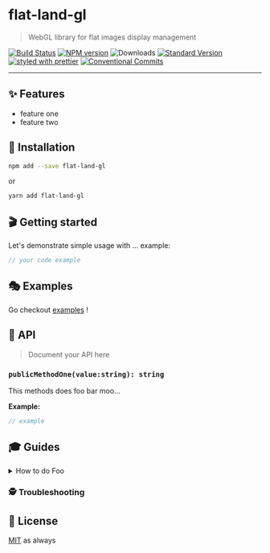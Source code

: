 <p align="center">
  <!--<img src="https://user-images.githubusercontent.com/1223799/50992071-73562500-1516-11e9-99fa-9f73b0f0eee2.png" width="597" alt="flat-land-gl">-->
</p>

# flat-land-gl

> WebGL library for flat images display management

[![Build Status](https://travis-ci.org/contact@tolokoban.org/flat-land-gl.svg?branch=master)](https://travis-ci.org/contact@tolokoban.org/flat-land-gl)
[![NPM version](https://img.shields.io/npm/v/flat-land-gl.svg)](https://www.npmjs.com/package/flat-land-gl)
![Downloads](https://img.shields.io/npm/dm/flat-land-gl.svg)
[![Standard Version](https://img.shields.io/badge/release-standard%20version-brightgreen.svg)](https://github.com/conventional-changelog/standard-version)
[![styled with prettier](https://img.shields.io/badge/styled_with-prettier-ff69b4.svg)](https://github.com/prettier/prettier)
[![Conventional Commits](https://img.shields.io/badge/Conventional%20Commits-1.0.0-yellow.svg)](https://conventionalcommits.org)

---

## ✨ Features

-   feature one
-   feature two

## 🔧 Installation

```sh
npm add --save flat-land-gl
```
or
```sh
yarn add flat-land-gl
```

## 🎬 Getting started

Let's demonstrate simple usage with ... example:

```ts
// your code example
```

## 🎭 Examples

Go checkout [examples](./examples) !

## 📜 API

> Document your API here

### `publicMethodOne(value:string): string`

This methods does foo bar moo...

**Example:**

```ts
// example
```

## 🎓 Guides

<details>
<summary>How to do Foo</summary>
Today we're gonna build Foo....
</details>

### 🕵️ Troubleshooting

## 🥂 License

[MIT](./LICENSE.md) as always
